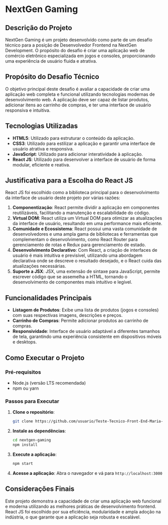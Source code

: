 # NextGen Gaming

## Descrição do Projeto

NextGen Gaming é um projeto desenvolvido como parte de um desafio técnico para a posição de Desenvolvedor Frontend na NextGen Development. O propósito do desafio é criar uma aplicação web de comércio eletrônico especializada em jogos e consoles, proporcionando uma experiência de usuário fluida e atrativa. 

## Propósito do Desafio Técnico

O objetivo principal deste desafio é avaliar a capacidade de criar uma aplicação web completa e funcional utilizando tecnologias modernas de desenvolvimento web. A aplicação deve ser capaz de listar produtos, adicionar itens ao carrinho de compras, e ter uma interface de usuário responsiva e intuitiva.

## Tecnologias Utilizadas

- **HTML5**: Utilizado para estruturar o conteúdo da aplicação.
- **CSS3**: Utilizado para estilizar a aplicação e garantir uma interface de usuário atrativa e responsiva.
- **JavaScript**: Utilizado para adicionar interatividade à aplicação.
- **React JS**: Utilizado para desenvolver a interface de usuário de forma modular, eficiente e reativa.

## Justificativa para a Escolha do React JS

React JS foi escolhido como a biblioteca principal para o desenvolvimento da interface de usuário deste projeto por várias razões:

1. **Componentização**: React permite dividir a aplicação em componentes reutilizáveis, facilitando a manutenção e escalabilidade do código.
2. **Virtual DOM**: React utiliza um Virtual DOM para otimizar as atualizações da interface de usuário, resultando em uma performance mais eficiente.
3. **Comunidade e Ecossistema**: React possui uma vasta comunidade de desenvolvedores e uma ampla gama de bibliotecas e ferramentas que complementam o desenvolvimento, como React Router para gerenciamento de rotas e Redux para gerenciamento de estado.
4. **Desenvolvimento Declarativo**: Com React, a criação de interfaces de usuário é mais intuitiva e previsível, utilizando uma abordagem declarativa onde se descreve o resultado desejado, e o React cuida das atualizações necessárias.
5. **Suporte a JSX**: JSX, uma extensão de sintaxe para JavaScript, permite escrever código que se assemelha a HTML, tornando o desenvolvimento de componentes mais intuitivo e legível.

## Funcionalidades Principais

- **Listagem de Produtos**: Exibe uma lista de produtos (jogos e consoles) com suas respectivas imagens, descrições e preços.
- **Carrinho de Compras**: Permite adicionar produtos ao carrinho de compras.
- **Responsividade**: Interface de usuário adaptável a diferentes tamanhos de tela, garantindo uma experiência consistente em dispositivos móveis e desktops.

## Como Executar o Projeto

### Pré-requisitos

- Node.js (versão LTS recomendada)
- npm ou yarn

### Passos para Executar

1. **Clone o repositório**:
    ```bash
    git clone https://github.com/usuario/Teste-Tecnico-Front-End-Maria-De-Fatima-Nunes-Alves.git
    ```
2. **Instale as dependências**:
    ```bash
    cd nextgen-gaming
    npm install
    ```
3. **Execute a aplicação**:
    ```bash
    npm start
    ```
4. **Acesse a aplicação**:
    Abra o navegador e vá para `http://localhost:3000`

## Considerações Finais

Este projeto demonstra a capacidade de criar uma aplicação web funcional e moderna utilizando as melhores práticas de desenvolvimento frontend. React JS foi escolhido por sua eficiência, modularidade e ampla adoção na indústria, o que garante que a aplicação seja robusta e escalável.